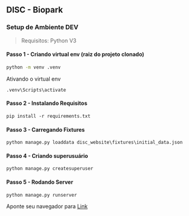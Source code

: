 

## DISC - Biopark


### Setup de Ambiente DEV

> Requisitos: Python V3


#### Passo 1 - Criando virtual env (raiz do projeto clonado)
```bash
python -m venv .venv
```
Ativando o virtual env

```
.venv\Scripts\activate
```

#### Passo 2 - Instalando Requisitos

```
pip install -r requirements.txt
```


#### Passo 3 - Carregando Fixtures

```
python manage.py loaddata disc_website\fixtures\initial_data.json
```

#### Passo 4 - Criando superusuário

```
python manage.py createsuperuser
```


#### Passo 5 - Rodando Server

```
python manage.py runserver
```

Aponte seu navegador para [Link](http://localhost:8000/)